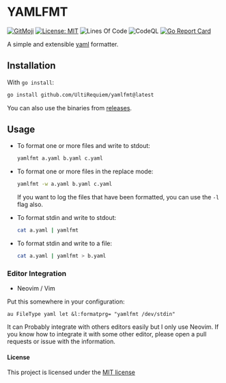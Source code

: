 # YAMLFMT

[![GitMoji](https://img.shields.io/badge/Gitmoji-%F0%9F%8E%A8%20-FFDD67.svg)](https://gitmoji.dev)
[![License: MIT](https://img.shields.io/badge/License-MIT-blue.svg)](https://opensource.org/licenses/MIT)
![Lines Of Code](https://img.shields.io/tokei/lines/github.com/UltiRequiem/yamlfmt?color=blue&label=Total%20Lines)
![CodeQL](https://github.com/UltiRequiem/yamlfmt/workflows/CodeQL/badge.svg)
[![Go Report Card](https://goreportcard.com/badge/github.com/UltiRequiem/yamlfmt)](https://goreportcard.com/report/github.com/UltiRequiem/yamlfmt)

A simple and extensible [yaml](https://yaml.org) formatter.

## Installation

With `go install`:

```bash
go install github.com/UltiRequiem/yamlfmt@latest
```

You can also use the binaries from
[releases](https://github.com/UltiRequiem/yamlfmt/releases).

## Usage

- To format one or more files and write to stdout:

  ```bash
  yamlfmt a.yaml b.yaml c.yaml
  ```

- To format one or more files in the replace mode:

  ```bash
  yamlfmt -w a.yaml b.yaml c.yaml
  ```

  If you want to log the files that have been formatted, you can use the `-l` flag also.

- To format stdin and write to stdout:

  ```bash
  cat a.yaml | yamlfmt
  ```

- To format stdin and write to a file:

  ```bash
  cat a.yaml | yamlfmt > b.yaml
  ```

### Editor Integration

- Neovim / Vim

Put this somewhere in your configuration:

```viml
au FileType yaml let &l:formatprg= "yamlfmt /dev/stdin"
```

It can Probably integrate with others editors easily but I only use Neovim.
If you know how to integrate it with some other editor,
please open a pull requests or issue with the information.

#### License

This project is licensed under the [MIT license](./LICENSE.md)
